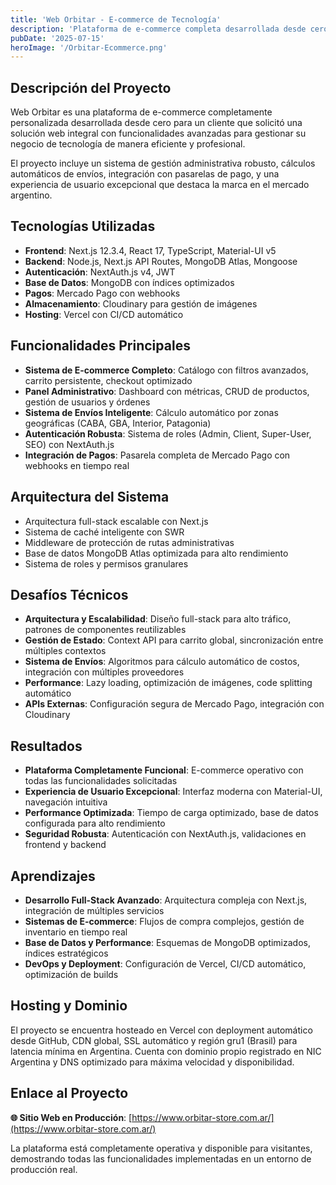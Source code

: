```yaml
---
title: 'Web Orbitar - E-commerce de Tecnología'
description: 'Plataforma de e-commerce completa desarrollada desde cero con Next.js, MongoDB y Mercado Pago'
pubDate: '2025-07-15'
heroImage: '/Orbitar-Ecommerce.png'
---
```


## Descripción del Proyecto

Web Orbitar es una plataforma de e-commerce completamente personalizada desarrollada desde cero para un cliente que solicitó una solución web integral con funcionalidades avanzadas para gestionar su negocio de tecnología de manera eficiente y profesional.

El proyecto incluye un sistema de gestión administrativa robusto, cálculos automáticos de envíos, integración con pasarelas de pago, y una experiencia de usuario excepcional que destaca la marca en el mercado argentino.

## Tecnologías Utilizadas

- **Frontend**: Next.js 12.3.4, React 17, TypeScript, Material-UI v5
- **Backend**: Node.js, Next.js API Routes, MongoDB Atlas, Mongoose
- **Autenticación**: NextAuth.js v4, JWT
- **Base de Datos**: MongoDB con índices optimizados
- **Pagos**: Mercado Pago con webhooks
- **Almacenamiento**: Cloudinary para gestión de imágenes
- **Hosting**: Vercel con CI/CD automático

## Funcionalidades Principales

- **Sistema de E-commerce Completo**: Catálogo con filtros avanzados, carrito persistente, checkout optimizado
- **Panel Administrativo**: Dashboard con métricas, CRUD de productos, gestión de usuarios y órdenes
- **Sistema de Envíos Inteligente**: Cálculo automático por zonas geográficas (CABA, GBA, Interior, Patagonia)
- **Autenticación Robusta**: Sistema de roles (Admin, Client, Super-User, SEO) con NextAuth.js
- **Integración de Pagos**: Pasarela completa de Mercado Pago con webhooks en tiempo real

## Arquitectura del Sistema

- Arquitectura full-stack escalable con Next.js
- Sistema de caché inteligente con SWR
- Middleware de protección de rutas administrativas
- Base de datos MongoDB Atlas optimizada para alto rendimiento
- Sistema de roles y permisos granulares

## Desafíos Técnicos

- **Arquitectura y Escalabilidad**: Diseño full-stack para alto tráfico, patrones de componentes reutilizables
- **Gestión de Estado**: Context API para carrito global, sincronización entre múltiples contextos
- **Sistema de Envíos**: Algoritmos para cálculo automático de costos, integración con múltiples proveedores
- **Performance**: Lazy loading, optimización de imágenes, code splitting automático
- **APIs Externas**: Configuración segura de Mercado Pago, integración con Cloudinary

## Resultados

- **Plataforma Completamente Funcional**: E-commerce operativo con todas las funcionalidades solicitadas
- **Experiencia de Usuario Excepcional**: Interfaz moderna con Material-UI, navegación intuitiva
- **Performance Optimizada**: Tiempo de carga optimizado, base de datos configurada para alto rendimiento
- **Seguridad Robusta**: Autenticación con NextAuth.js, validaciones en frontend y backend

## Aprendizajes

- **Desarrollo Full-Stack Avanzado**: Arquitectura compleja con Next.js, integración de múltiples servicios
- **Sistemas de E-commerce**: Flujos de compra complejos, gestión de inventario en tiempo real
- **Base de Datos y Performance**: Esquemas de MongoDB optimizados, índices estratégicos
- **DevOps y Deployment**: Configuración de Vercel, CI/CD automático, optimización de builds

## Hosting y Dominio

El proyecto se encuentra hosteado en Vercel con deployment automático desde GitHub, CDN global, SSL automático y región gru1 (Brasil) para latencia mínima en Argentina. Cuenta con dominio propio registrado en NIC Argentina y DNS optimizado para máxima velocidad y disponibilidad.

## Enlace al Proyecto

**🌐 Sitio Web en Producción**: [https://www.orbitar-store.com.ar/](https://www.orbitar-store.com.ar/)

La plataforma está completamente operativa y disponible para visitantes, demostrando todas las funcionalidades implementadas en un entorno de producción real. 
